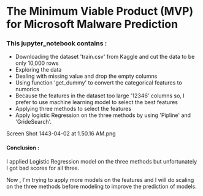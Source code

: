 # The Minimum Viable Product (MVP) for Microsoft Malware Prediction 
### This jupyter_notebook contains :
- Downloading the dataset 'train.csv' from Kaggle and cut the data to be only 10,000 rows 
- Exploring the data 
- Dealing with missing value and drop the empty columns
- Using function 'get_dummy' to convert the categorical features to numorics
- Because the features in the dataset too large '12346' columns so, I prefer to use machine learning model to select the best features
- Applying three methods to select the features
- Apply logistic Regression on the three methods by using 'Pipline' and 'GrideSearch'.


Screen Shot 1443-04-02 at 1.50.16 AM.png
#### Conclusion :
I applied Logistic Regression model on the three methods but unfortunately I got bad scores for all three.<p>
Now , I'm trying to apply more models on the features and I will do scaling on the three methods before modeling
to improve the prediction of models.



